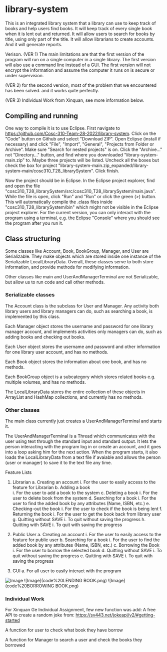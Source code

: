 # library-system
This is an integrated library system that a library can use to keep track of books and help users find books. It will keep track of every single book when it is lent out and returned. It will allow users to search for books by title, using only part of the title. It will allow librarians to create accounts. And it will generate reports. 

Verison.
(VER 1) The main limitations are that the first version of the program will run on a single computer in a single library. The first version will also use a command line instead of a GUI. The first version will not encrypt the information and assume the computer it runs on is secure or under supervision.

(VER 2) for the second version, most of the problem that we encountered has been solved. and it works quite perfectly.

(VER 3) Individual Work from Xinquan, see more information below.

## Compiling and running
One way to compile it is to use Eclipse. First navigate to https://github.com/Cosc-310-Team-28-2022/library-system. Click on the "Code" button on Github and select "Download ZIP". Open Eclipse (install if necessary) and click "File", "Import", "General", "Projects from Folder or Archive". Make sure "Search for nested projects" is on. Click the "Archive..." not "Directory..." button, and find where you downloaded "library-system-main.zip" to. Maybe three projects will be listed. Uncheck all the boxes but check the box for project "library-system-main.zip_expanded/library-system-main/cosc310_T28_librarySystem". Click finish.

Now the project should be in Eclipse. In the Eclipse project explorer, find and open the file "cosc310_T28_librarySystem/src/cosc310_T28_librarySystem/main.java". While the file is open, click "Run" and "Run" or click the green (>) button. This will automatically compile the .class files inside "cosc310_T28_librarySystem/bin" which might not be visible in the Eclipse project explorer. For the current version, you can only interact with the program using a terminal, e.g. the Eclipse "Console" where you should see the program after you run it.

## Class structuring
Some classes like Account, Book, BookGroup, Manager, and User are Serializable. They make objects which are stored inside one instance of the Serializable LocalLibraryData. Overall, these classes serve to both store information, and provide methods for modifying information.

Other classes like main and UserAndManagerTerminal are not Serializable, but allow us to run code and call other methods.

### Serializable classes

The Account class is the subclass for User and Manager. Any activity both library users and library managers can do, such as searching a book, is implemented by this class.

Each Manager object stores the username and password for one library manager account, and implements activities only managers can do, such as adding books and checking out books.

Each User object stores the username and password and other information for one library user account, and has no methods.

Each Book object stores the information about one book, and has no methods.

Each BookGroup object is a subcategory which stores related books e.g. multiple volumes, and has no methods.

The LocalLibraryData stores the entire collection of these objects in ArrayList and HashMap collections, and currently has no methods.

### Other classes

The main class currently just creates a UserAndManagerTerminal and starts it.

The UserAndManagerTerminal is a Thread which communicates with the user using text through the standard input and standard output. It lets the person interacting with the program log in or create an account, and it goes into a loop asking him for the next action. When the program starts, it also loads the LocalLibraryData from a text file if avaiable and allows the person (user or manager) to save it to the text file any time.

Feature Lists

1.	Librarian
a.	Creating an account
i.	For the user to easily access to the feature for Librarian 
b.	Adding a book	
i.	For the user to add a book to the system
c.	Deleting a book
i.	For the user to delete book from the system
d.	Searching for a book
i.	For the user to find the added book by any attributes (Name, ISBN, etc.)
e.	Checking-out the book
i.	For the user to check if the book is being lent
f.	Returning the book
i.	For the user to get the book back from library user
g.	Quitting without SAVE
i.	To quit without saving the progress
h.	Quitting with SAVE
i.	To quit with saving the progress

2.	Public User
a.	Creating an account
i.	For the user to easily access to the feature for public user
b.	Searching for a book
i.	For the user to find the added book by any attributes (Name, ISBN, etc.)
c.	Borrowing the Book
i.	For the user to borrow the selected book
d.	Quitting without SAVE
i.	To quit without saving the progress
e.	Quitting with SAVE
i.	To quit with saving the progress
3.	GUI
a.	For all user to easily interact with the program




![Image](code%20structure.png)
![Image](code%20LENDING BOOK.png)
![Image](code%20BORROWING BOOK.png)


### Individual Work
For Xinquan Ge Individual Assignment, few new function was add:
A free API to create a random joke from:
https://sv443.net/jokeapi/v2/#getting-started

A function for user to check what book they have borrow

A function for Manager to search a user and check the books they borrowed
